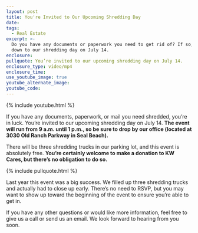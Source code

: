 ```yaml
---
layout: post
title: You're Invited to Our Upcoming Shredding Day
date:
tags:
  - Real Estate
excerpt: >-
  Do you have any documents or paperwork you need to get rid of? If so, come on
  down to our shredding day on July 14.
enclosure:
pullquote: You’re invited to our upcoming shredding day on July 14.
enclosure_type: video/mp4
enclosure_time:
use_youtube_image: true
youtube_alternate_image:
youtube_code:
---
```


{% include youtube.html %}

If you have any documents, paperwork, or mail you need shredded, you’re in luck. You’re invited to our upcoming shredding day on July 14. **The event will run from 9 a.m. until 1 p.m., so be sure to drop by our office (located at 3030 Old Ranch Parkway in Seal Beach).**

There will be three shredding trucks in our parking lot, and this event is absolutely free. **You’re certainly welcome to make a donation to KW Cares, but there’s no obligation to do so.**

{% include pullquote.html %}

Last year this event was a big success. We filled up three shredding trucks and actually had to close up early. There’s no need to RSVP, but you may want to show up toward the beginning of the event to ensure you’re able to get in.

If you have any other questions or would like more information, feel free to give us a call or send us an email. We look forward to hearing from you soon.
